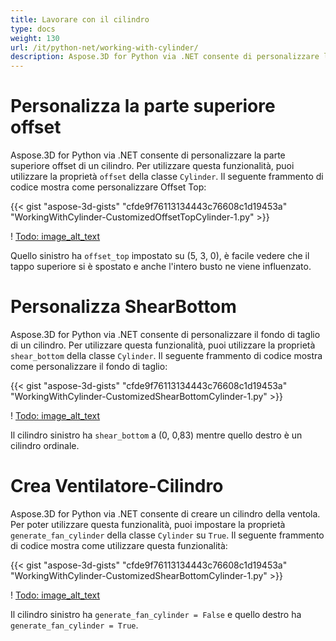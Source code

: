 ```yaml
---
title: Lavorare con il cilindro
type: docs
weight: 130
url: /it/python-net/working-with-cylinder/
description: Aspose.3D for Python via .NET consente di personalizzare la parte superiore offset di un cilindro. Per utilizzare questa funzionalità, è possibile utilizzare la proprietà Offset della classe Cilindro.
---
```

#  **Personalizza la parte superiore offset**
Aspose.3D for Python via .NET consente di personalizzare la parte superiore offset di un cilindro. Per utilizzare questa funzionalità, puoi utilizzare la proprietà `offset` della classe `Cylinder`. Il seguente frammento di codice mostra come personalizzare Offset Top:



{{< gist "aspose-3d-gists" "cfde9f76113134443c76608c1d19453a" "WorkingWithCylinder-CustomizedOffsetTopCylinder-1.py" >}}

! [Todo: image_alt_text](working-with-cylinder_1.png)

Quello sinistro ha `offset_top` impostato su (5, 3, 0), è facile vedere che il tappo superiore si è spostato e anche l'intero busto ne viene influenzato.
#  **Personalizza ShearBottom**
Aspose.3D for Python via .NET consente di personalizzare il fondo di taglio di un cilindro. Per utilizzare questa funzionalità, puoi utilizzare la proprietà `shear_bottom` della classe `Cylinder`. Il seguente frammento di codice mostra come personalizzare il fondo di taglio:



{{< gist "aspose-3d-gists" "cfde9f76113134443c76608c1d19453a" "WorkingWithCylinder-CustomizedShearBottomCylinder-1.py" >}}

! [Todo: image_alt_text](working-with-cylinder_2.png)

Il cilindro sinistro ha `shear_bottom` a (0, 0,83) mentre quello destro è un cilindro ordinale.
#  **Crea Ventilatore-Cilindro**
Aspose.3D for Python via .NET consente di creare un cilindro della ventola. Per poter utilizzare questa funzionalità, puoi impostare la proprietà `generate_fan_cylinder` della classe `Cylinder` su `True`. Il seguente frammento di codice mostra come utilizzare questa funzionalità:



{{< gist "aspose-3d-gists" "cfde9f76113134443c76608c1d19453a" "WorkingWithCylinder-CustomizedShearBottomCylinder-1.py" >}}

! [Todo: image_alt_text](working-with-cylinder_3.png)

Il cilindro sinistro ha `generate_fan_cylinder = False` e quello destro ha `generate_fan_cylinder = True`.
